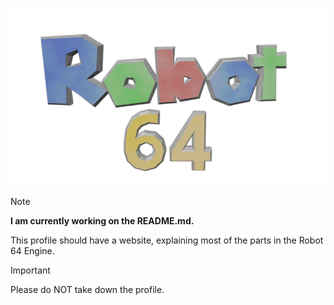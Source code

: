 ![Robot 64](./Robot%2064%20Logo.webp)

> [!NOTE]
> __I am currently working on the README.md.__
> 
> This profile should have a website, explaining most of the parts in the Robot 64 Engine.

> [!IMPORTANT]
> Please do NOT take down the profile.